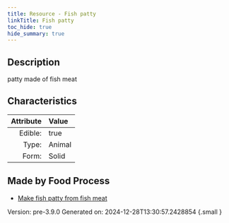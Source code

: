 ```yaml
---
title: Resource - Fish patty
linkTitle: Fish patty
toc_hide: true
hide_summary: true
---
```


## Description
&#10;&#9;&#9;patty made of fish meat

## Characteristics

| Attribute      | Value |
|--------:|:------|
|Edible:|true|
|Type:|Animal|
|Form:|Solid|
 



## Made by Food Process

- [Make fish patty from fish meat](/docs/definitions/food/make-fish-patty-from-fish-meat)

    

Version: pre-3.9.0 Generated on: 2024-12-28T13:30:57.2428854
{.small }

